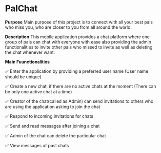 # PalChat

**Purpose**
Main purpose of this project is to connect with all your best pals who miss you, who are closer to you from all around the world.

**Description**
This mobile application provides a chat platform where one group of pals can chat with everyone with ease also providing the admin functionalities to invite other pals who missed to invite as well as deleting the chat whenever want.

**Main Fuunctionalities**

✅ Enter the application by providing a preferred user name (User name should be unique)

✅ Create a new chat, if there are no active chats at the moment (There can be only one active chat at a time)

✅ Creator of the chat(called as Admin) can send invitations to others who are using the application asking to join the chat

✅ Respond to incoming invitations for chats

✅ Send and read messages after joining a chat

✅ Admin of the chat can delete the particular chat

✅ View messages of past chats

